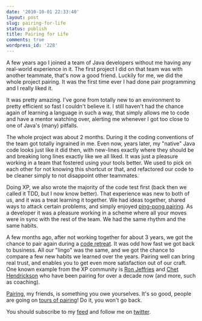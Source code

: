 ```yaml
---
date: '2010-10-01 22:33:40'
layout: post
slug: pairing-for-life
status: publish
title: Pairing for Life
comments: true
wordpress_id: '228'
---
```


A few years ago I joined a team of Java developers without me having any real-world experience in it. The first project I did on that team was with another teammate, that's now a good friend. Luckily for me, we did the whole project pairing. It was the first time ever I had done pair programming and I really liked it.

It was pretty amazing. I've gone from totally new to an environment to pretty efficient so fast I couldn't believe it. I still haven't had the chance again of learning a language in such a way, that simply allows me to code and have a mentor watching over, alerting me whenever I got too close to one of Java's (many) pitfalls.

The whole project was about 2 months. During it the coding conventions of the team got totally ingrained in me. Even now, years later, my "native" Java code looks just like it did then, with new-lines exactly where they should be and breaking long lines exactly like we all liked. It was just a pleasure working in a team that fostered using your tools better. We used to pick on each other for not knowing this shortcut or that, and refactored our code to be cleaner simply to not disappoint other teammates.

Doing XP, we also wrote the majority of the code test first (back then we called it TDD, but I now know better). That experience was new to both of us, and it was a treat learning it together. We had ideas together, shared ways to attack certain problems, and simply enjoyed [ping-pong pairing](http://bit.ly/cpZRZs). As a developer it was a pleasure working in a scheme where all your moves were in sync with the rest of the team. We had the same rhythm and the same habits.

A few months ago, after not working together for about 3 years, we got the chance to pair again during a [code retreat](/2010/05/10/notes-from-the-first-israeli-code-retreat/). It was odd how fast we got back to business. All our "lingo" was the same, and we got the chance to compare a few new habits we learned over the years. Pairing well can bring real trust, and enables you to get even more satisfaction out of our craft. One known example from the XP community is [Ron Jeffries](http://twitter.com/ronjeffries) and [Chet Hendrickson](http://twitter.com/chethendrickson) who have been pairing for over a decade now (and more, such as coaching).

[Pairing](/2010/09/30/pairing-for-a-better-future-grunts-making-a-change/), my friends, is something you owe yourselves. It's so good, people are going on [tours of pairing](http://bit.ly/cZhYjU)! Do it, you won't go back.

You should subscribe to my [feed](http://feeds.feedburner.com/TheCodeDump) and follow me on [twitter](http://twitter.com/avivby).
